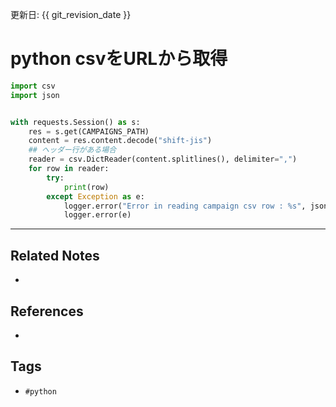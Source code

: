 更新日: {{ git_revision_date }}

# python csvをURLから取得
```py
import csv
import json


with requests.Session() as s:
	res = s.get(CAMPAIGNS_PATH)  
	content = res.content.decode("shift-jis")  
	## ヘッダー行がある場合
	reader = csv.DictReader(content.splitlines(), delimiter=",")  
	for row in reader:
		try:
			print(row)
		except Exception as e:  
            logger.error("Error in reading campaign csv row : %s", json.dumps(row))
 			logger.error(e)
```

---
## Related Notes
- 

## References
- 

## Tags
- `#python` 